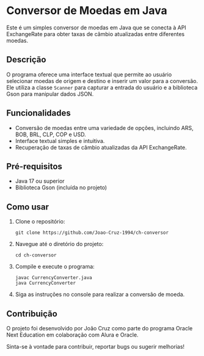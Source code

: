 # Conversor de Moedas em Java

Este é um simples conversor de moedas em Java que se conecta à API ExchangeRate para obter taxas de câmbio atualizadas entre diferentes moedas.

## Descrição

O programa oferece uma interface textual que permite ao usuário selecionar moedas de origem e destino e inserir um valor para a conversão. Ele utiliza a classe `Scanner` para capturar a entrada do usuário e a biblioteca Gson para manipular dados JSON.

## Funcionalidades

- Conversão de moedas entre uma variedade de opções, incluindo ARS, BOB, BRL, CLP, COP e USD.
- Interface textual simples e intuitiva.
- Recuperação de taxas de câmbio atualizadas da API ExchangeRate.

## Pré-requisitos

- Java 17 ou superior
- Biblioteca Gson (incluída no projeto)

## Como usar

1. Clone o repositório:

    ```
    git clone https://github.com/Joao-Cruz-1994/ch-conversor
    ```

2. Navegue até o diretório do projeto:

    ```
    cd ch-conversor
    ```

3. Compile e execute o programa:

    ```
    javac CurrencyConverter.java
    java CurrencyConverter
    ```

4. Siga as instruções no console para realizar a conversão de moeda.

## Contribuição

O projeto foi desenvolvido por João Cruz como parte do programa Oracle Next Education em colaboração com Alura e Oracle.

Sinta-se à vontade para contribuir, reportar bugs ou sugerir melhorias!
